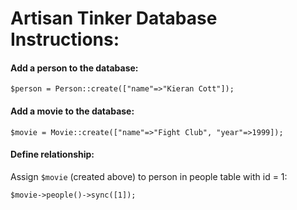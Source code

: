 # Artisan Tinker Database Instructions:

#### Add a person to the database:

`$person = Person::create(["name"=>"Kieran Cott"]);`

#### Add a movie to the database:

`$movie = Movie::create(["name"=>"Fight Club", "year"=>1999]);`

#### Define relationship:

Assign `$movie` (created above) to person in people table with id = 1:

`$movie->people()->sync([1]);`
